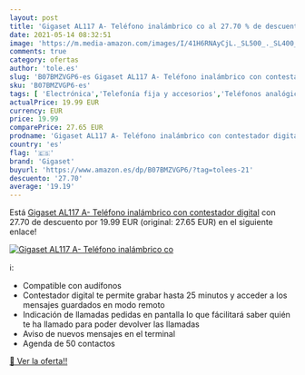 ```yaml
---
layout: post
title: 'Gigaset AL117 A- Teléfono inalámbrico co al 27.70 % de descuento'
date: 2021-05-14 08:32:51
image: 'https://m.media-amazon.com/images/I/41H6RNAyCjL._SL500_._SL400_.jpg'
comments: true
category: ofertas
author: 'tole.es'
slug: 'B07BMZVGP6-es Gigaset AL117 A- Teléfono inalámbrico con contestador digital'
sku: 'B07BMZVGP6-es'
tags: [ 'Electrónica','Telefonía fija y accesorios','Teléfonos analógicos','gigaset', ]
actualPrice: 19.99 EUR
currency: EUR
price: 19.99
comparePrice: 27.65 EUR
prodname: 'Gigaset AL117 A- Teléfono inalámbrico con contestador digital'
country: 'es'
flag: '🇪🇸'
brand: 'Gigaset'
buyurl: 'https://www.amazon.es/dp/B07BMZVGP6/?tag=tolees-21'
descuento: '27.70'
average: '19.19'
---
```


Está [Gigaset AL117 A- Teléfono inalámbrico con contestador digital](https://www.amazon.es/dp/B07BMZVGP6/?tag=tolees-21) con 27.70 de descuento por 19.99 EUR (original: 27.65 EUR) en el siguiente enlace!

[![Gigaset AL117 A- Teléfono inalámbrico co](https://m.media-amazon.com/images/I/41H6RNAyCjL._SL500_._SL400_.jpg)](https://www.amazon.es/dp/B07BMZVGP6/?tag=tolees-21)

ℹ️:

- Compatible con audífonos
- Contestador digital te permite grabar hasta 25 minutos y acceder a los mensajes guardados en modo remoto
- Indicación de llamadas pedidas en pantalla lo que fácilitará saber quién te ha llamado para poder devolver las llamadas
- Aviso de nuevos mensajes en el terminal
- Agenda de 50 contactos

[🛒 Ver la oferta!!](https://www.amazon.es/dp/B07BMZVGP6/?tag=tolees-21)
